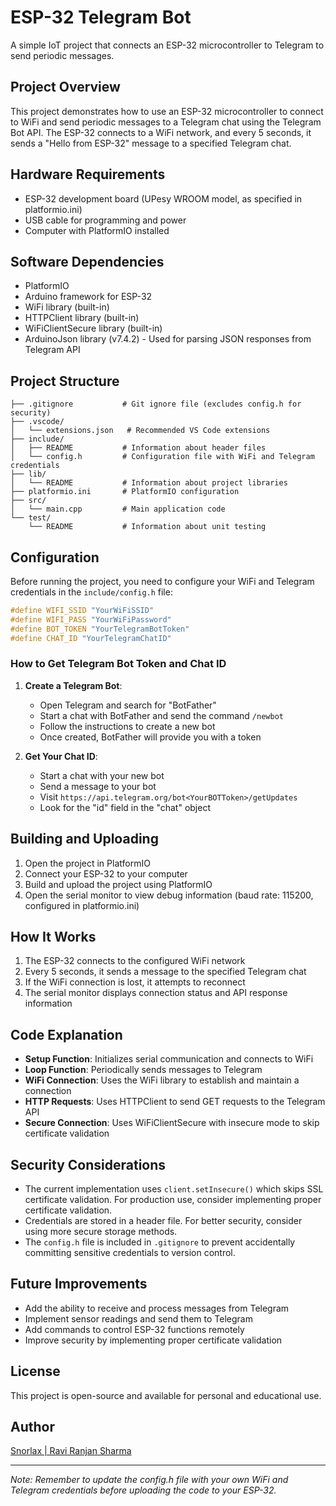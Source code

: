 # ESP-32 Telegram Bot

A simple IoT project that connects an ESP-32 microcontroller to Telegram to send periodic messages.

## Project Overview

This project demonstrates how to use an ESP-32 microcontroller to connect to WiFi and send periodic messages to a Telegram chat using the Telegram Bot API. The ESP-32 connects to a WiFi network, and every 5 seconds, it sends a "Hello from ESP-32" message to a specified Telegram chat.

## Hardware Requirements

- ESP-32 development board (UPesy WROOM model, as specified in platformio.ini)
- USB cable for programming and power
- Computer with PlatformIO installed

## Software Dependencies

- PlatformIO
- Arduino framework for ESP-32
- WiFi library (built-in)
- HTTPClient library (built-in)
- WiFiClientSecure library (built-in)
- ArduinoJson library (v7.4.2) - Used for parsing JSON responses from Telegram API

## Project Structure

```
├── .gitignore           # Git ignore file (excludes config.h for security)
├── .vscode/
│   └── extensions.json   # Recommended VS Code extensions
├── include/
│   ├── README           # Information about header files
│   └── config.h         # Configuration file with WiFi and Telegram credentials
├── lib/
│   └── README           # Information about project libraries
├── platformio.ini       # PlatformIO configuration
├── src/
│   └── main.cpp         # Main application code
└── test/
    └── README           # Information about unit testing
```

## Configuration

Before running the project, you need to configure your WiFi and Telegram credentials in the `include/config.h` file:

```cpp
#define WIFI_SSID "YourWiFiSSID"
#define WIFI_PASS "YourWiFiPassword"
#define BOT_TOKEN "YourTelegramBotToken"
#define CHAT_ID "YourTelegramChatID"
```

### How to Get Telegram Bot Token and Chat ID

1. **Create a Telegram Bot**:
   - Open Telegram and search for "BotFather"
   - Start a chat with BotFather and send the command `/newbot`
   - Follow the instructions to create a new bot
   - Once created, BotFather will provide you with a token

2. **Get Your Chat ID**:
   - Start a chat with your new bot
   - Send a message to your bot
   - Visit `https://api.telegram.org/bot<YourBOTToken>/getUpdates`
   - Look for the "id" field in the "chat" object

## Building and Uploading

1. Open the project in PlatformIO
2. Connect your ESP-32 to your computer
3. Build and upload the project using PlatformIO
4. Open the serial monitor to view debug information (baud rate: 115200, configured in platformio.ini)

## How It Works

1. The ESP-32 connects to the configured WiFi network
2. Every 5 seconds, it sends a message to the specified Telegram chat
3. If the WiFi connection is lost, it attempts to reconnect
4. The serial monitor displays connection status and API response information

## Code Explanation

- **Setup Function**: Initializes serial communication and connects to WiFi
- **Loop Function**: Periodically sends messages to Telegram
- **WiFi Connection**: Uses the WiFi library to establish and maintain a connection
- **HTTP Requests**: Uses HTTPClient to send GET requests to the Telegram API
- **Secure Connection**: Uses WiFiClientSecure with insecure mode to skip certificate validation

## Security Considerations

- The current implementation uses `client.setInsecure()` which skips SSL certificate validation. For production use, consider implementing proper certificate validation.
- Credentials are stored in a header file. For better security, consider using more secure storage methods.
- The `config.h` file is included in `.gitignore` to prevent accidentally committing sensitive credentials to version control.

## Future Improvements

- Add the ability to receive and process messages from Telegram
- Implement sensor readings and send them to Telegram
- Add commands to control ESP-32 functions remotely
- Improve security by implementing proper certificate validation

## License

This project is open-source and available for personal and educational use.

## Author

[Snorlax | Ravi Ranjan Sharma](https://www.instagram.com/nr_snorlax/)

---

*Note: Remember to update the config.h file with your own WiFi and Telegram credentials before uploading the code to your ESP-32.*